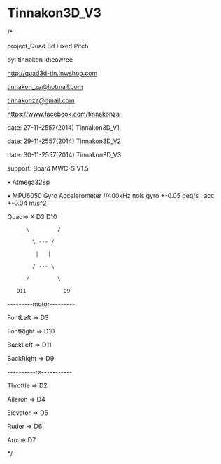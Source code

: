 Tinnakon3D_V3
=============
/*

project_Quad 3d Fixed Pitch

by: tinnakon kheowree

http://quad3d-tin.lnwshop.com

tinnakon_za@hotmail.com

tinnakonza@gmail.com

https://www.facebook.com/tinnakonza

date: 27-11-2557(2014) Tinnakon3D_V1

date: 29-11-2557(2014) Tinnakon3D_V2

date: 30-11-2557(2014)  Tinnakon3D_V3

support: Board MWC-S V1.5

• Atmega328p

• MPU6050 Gyro Accelerometer //400kHz nois gyro +-0.05 deg/s , acc +-0.04 m/s^2

Quad=> X D3 D10

          \         / 

            \ --- /

             |   |

            / --- \

          /         \ 

       D11            D9
---------motor---------

FontLeft => D3

FontRight => D10

BackLeft => D11

BackRight => D9

----------rx-----------

Throttle => D2

Aileron => D4

Elevator => D5

Ruder => D6

Aux => D7

*/
